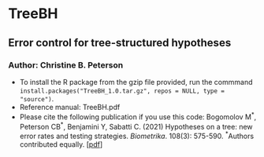 # TreeBH
## Error control for tree-structured hypotheses
### Author: Christine B. Peterson

- To install the R package from the gzip file provided, run the commmand `install.packages("TreeBH_1.0.tar.gz", repos = NULL, type = "source")`.
- Reference manual: TreeBH.pdf
- Please cite the following publication if you use this code: Bogomolov M<sup>\*</sup>, Peterson CB<sup>\*</sup>, Benjamini Y, Sabatti C. (2021)
Hypotheses on a tree: new error rates and testing strategies. *Biometrika*. 108(3): 575-590. <sup>\*</sup>Authors contributed equally. [[pdf](https://odin.mdacc.tmc.edu/~cbpeterson/Bogomolov_Peterson_Biometrika_2021.pdf)]
